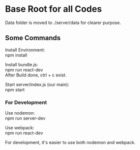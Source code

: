 # Base Root for all Codes

Data folder is moved to ./server/data for clearer purpose.

## Some Commands

Install Environment:  
npm install

Install bundle.js:  
npm run react-dev  
After Build done, ctrl + c exist.

Start server/index.js (our main):  
npm start  

### For Development

Use nodemon:  
npm run server-dev  

Use webpack:  
npm run react-dev  

For development, it's easier to use both nodemon and webpack.